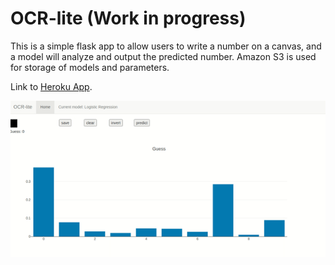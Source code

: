 # OCR-lite (Work in progress)

This is a simple flask app to allow users to write a number on a canvas, and a model will analyze and output the predicted number. Amazon S3 is used for storage of models and parameters.

Link to [Heroku App](http://ocr-lite.herokuapp.com/).

<kbd>![screenshots](https://github.com/wxo15/OCR-lite/blob/main/website.gif)</kbd>
